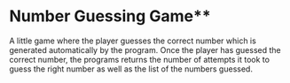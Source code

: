 # Number Guessing Game**

A little game where the player guesses the correct number which is generated automatically by the program. Once the player has guessed the correct number, the programs returns the number of attempts it took to guess the right number as well as the list of the numbers guessed. 